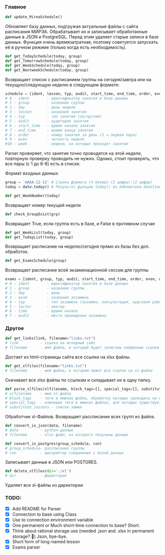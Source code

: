 ### Главное
```python
def update_MireaSchedule()
```
Обновляет базу данных, подгружая актуальные файлы с сайта расписания МИРЭА. Обрабатывает их и записывает обработанные данные в JSON и PostgreSQL. Перед этим удаляет старые записи в базе данных.
Функция очень времязатратная, поэтому советуется запускать её в ручном режиме (только когда есть необходимость).

```python
def get_TodaySchedule(today, group)
def get_TomorrowSchedule(today, group)
def get_WeekSchedule(today, group)
def get_NextweekSchedule(today, group)
```
Возвращает список с расписанием группы на сегодня/завтра или на текущую/следующую неделю в следующем формате:
```python
schedule = [ident, lesson, typ, audit, start_time, end_time, order, even, week]
# 0 - ident        - идентификатор занятия в базе данных
# 1 - group        - название группы
# 2 - day          - день недели
# 3 - lesson       - названия занятия
# 4 - typ          - тип занятия (лк/пр/лаб)
# 5 - audit        - аудитория занятия
# 6 - start_time   - время начала занятия
# 7 - end_time     - время конца занятия
# 8 - order        - номер занятия за день (1 = первая пара)
# 9 - even         - четность недели
#10 - week         - недели, на которых проходят занятия
```
Parser проверяет, что занятия точно проводятся на этой недели, повторную проверку проводить не нужно. Однако, стоит проверять, что все пары (с 1 до 6-8) есть в списке.

Формат входных данных:
```python
group = 'AAAA-12-12' # Строка формата (4 буквы)-(2 цифры)-(2 цифры)
today = date.today() # Результат функции today() из библиотеки datetime
```

```python
def get_WeekNumber(today)
```
Возвращает номер текущей недели

```python
def check_GroupExist(grp)
```
Возвращает True, если группа есть в базе, и False в противном случае

```python
def get_WeekList(today, group)
def get_TodayList(today, group)
```
Возвращает расписание на неделю/сегодня прямо из базы без доп. обработок.

```python
def get_ExamsSchedule(group)
```
Возвращает расписание всей экзаменационной сессии для группы
```python
exams = [ident, group, typ, audit, start_time, end_time, order, even, week]
# 0 - ident        - идентификатор занятия в базе данных
# 1 - group        - название группы
# 2 - day          - день
# 3 - exam         - название экзамена
# 4 - typ          - тип экзамена (экзамен, консультация, курсовая работа и тд)
# 5 - lector       - лектор
# 6 - time         - время начала
# 7 - audit        - место провидения экзамена
```

### Другое
```python
def get_links(link, filename="links.txt")
# link          - ссылка на исходный сайт
# filename      - имя файла, в который будет записаны найденные ссылки
```
Достает из html-страницы сайта все ссылки на xlsx файлы.

```python
def get_xlfiles(filename="links.txt")
# filename      - имя файла, в котором лежат все ссылки на xl-файлы
```
Скачивает все xlsx файлы по ссылкам и складывает их в одну папку.

```python
def parse_xlfiles(xlfilename, block_tags=[], special_tags=[], substitute_lessons=[])
# xlfilename    - имя xl-файла
# block_tags    - теги в именах файла, обработку которых проводить не нужно
# special_tags  - ключевые теги в именах файлах, для которых существует специальный обработчик
# substitute_lessons - список замен
```
Обработчик xl-Файлов. Возвращает рассписание всех групп из файла.

```python
def convert_in_json(data, filename)
# data          - python-данные
# filename      - xlsx файл, из которого получены данные

def convert_in_postgres(group_schedule, con)
# group_schedule- рассписание группы
# con           - дискриптор соединения с базой данных
```
Записывает данные в JSON или POSTGRES.

```python
def delete_xlfiles(dir='./xl')
# dir           - Директория
```
Удаляет все xl-файлы из директории

### TODO:
- [x] Add README for Parser
- [x] Connection to base using Class
- [x] Use to connection environment variable
- [x] One permanent or Much short-time connection to base? Short.
- [x] Think about rational storage use (needed .json and .xlsx in permanent storage? 🤔) Json, bye-bye.
- [x] Short form of long-named lesson
- [x] Exams parser